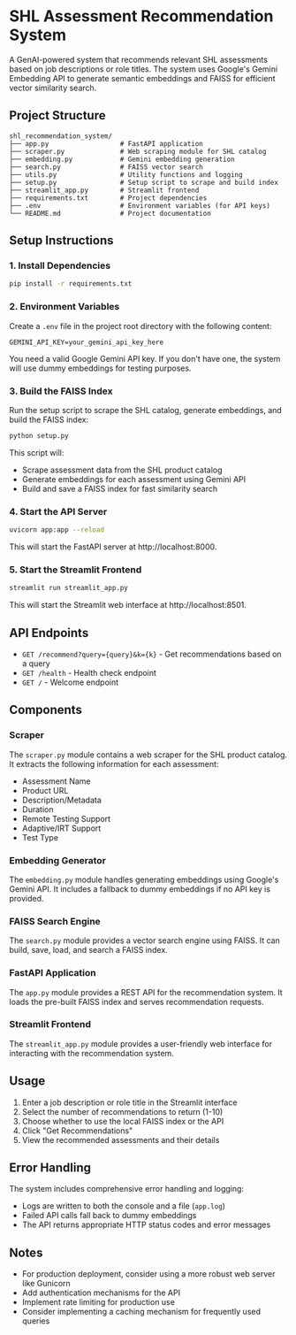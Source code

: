 # SHL Assessment Recommendation System

A GenAI-powered system that recommends relevant SHL assessments based on job descriptions or role titles. The system uses Google's Gemini Embedding API to generate semantic embeddings and FAISS for efficient vector similarity search.

## Project Structure

```
shl_recommendation_system/
├── app.py                  # FastAPI application
├── scraper.py              # Web scraping module for SHL catalog
├── embedding.py            # Gemini embedding generation
├── search.py               # FAISS vector search
├── utils.py                # Utility functions and logging
├── setup.py                # Setup script to scrape and build index
├── streamlit_app.py        # Streamlit frontend
├── requirements.txt        # Project dependencies
├── .env                    # Environment variables (for API keys)
└── README.md               # Project documentation
```

## Setup Instructions

### 1. Install Dependencies

```bash
pip install -r requirements.txt
```

### 2. Environment Variables

Create a `.env` file in the project root directory with the following content:

```
GEMINI_API_KEY=your_gemini_api_key_here
```

You need a valid Google Gemini API key. If you don't have one, the system will use dummy embeddings for testing purposes.

### 3. Build the FAISS Index

Run the setup script to scrape the SHL catalog, generate embeddings, and build the FAISS index:

```bash
python setup.py
```

This script will:
- Scrape assessment data from the SHL product catalog
- Generate embeddings for each assessment using Gemini API
- Build and save a FAISS index for fast similarity search

### 4. Start the API Server

```bash
uvicorn app:app --reload
```

This will start the FastAPI server at http://localhost:8000.

### 5. Start the Streamlit Frontend

```bash
streamlit run streamlit_app.py
```

This will start the Streamlit web interface at http://localhost:8501.

## API Endpoints

- `GET /recommend?query={query}&k={k}` - Get recommendations based on a query
- `GET /health` - Health check endpoint
- `GET /` - Welcome endpoint

## Components

### Scraper

The `scraper.py` module contains a web scraper for the SHL product catalog. It extracts the following information for each assessment:
- Assessment Name
- Product URL
- Description/Metadata
- Duration
- Remote Testing Support
- Adaptive/IRT Support
- Test Type

### Embedding Generator

The `embedding.py` module handles generating embeddings using Google's Gemini API. It includes a fallback to dummy embeddings if no API key is provided.

### FAISS Search Engine

The `search.py` module provides a vector search engine using FAISS. It can build, save, load, and search a FAISS index.

### FastAPI Application

The `app.py` module provides a REST API for the recommendation system. It loads the pre-built FAISS index and serves recommendation requests.

### Streamlit Frontend

The `streamlit_app.py` module provides a user-friendly web interface for interacting with the recommendation system.

## Usage

1. Enter a job description or role title in the Streamlit interface
2. Select the number of recommendations to return (1-10)
3. Choose whether to use the local FAISS index or the API
4. Click "Get Recommendations"
5. View the recommended assessments and their details

## Error Handling

The system includes comprehensive error handling and logging:
- Logs are written to both the console and a file (`app.log`)
- Failed API calls fall back to dummy embeddings
- The API returns appropriate HTTP status codes and error messages

## Notes

- For production deployment, consider using a more robust web server like Gunicorn
- Add authentication mechanisms for the API
- Implement rate limiting for production use
- Consider implementing a caching mechanism for frequently used queries
